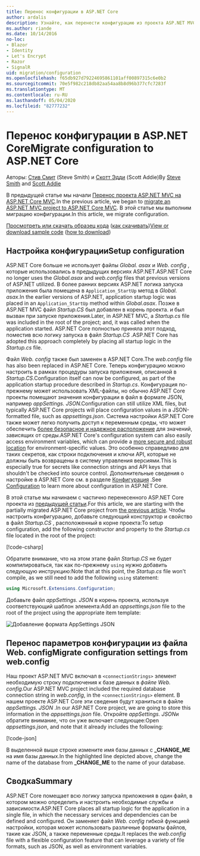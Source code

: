 ```yaml
---
title: Перенос конфигурации в ASP.NET Core
author: ardalis
description: Узнайте, как перенести конфигурацию из проекта ASP.NET MVC в проект ASP.NET Core MVC.
ms.author: riande
ms.date: 10/14/2016
no-loc:
- Blazor
- Identity
- Let's Encrypt
- Razor
- SignalR
uid: migration/configuration
ms.openlocfilehash: f65db927d79224695861101aff00897315c6e0b2
ms.sourcegitcommit: 70e5f982c218db82aa54aa8b8d96b377cfc7283f
ms.translationtype: MT
ms.contentlocale: ru-RU
ms.lasthandoff: 05/04/2020
ms.locfileid: "82777232"
---
```

# <a name="migrate-configuration-to-aspnet-core"></a><span data-ttu-id="d5059-103">Перенос конфигурации в ASP.NET Core</span><span class="sxs-lookup"><span data-stu-id="d5059-103">Migrate configuration to ASP.NET Core</span></span>

<span data-ttu-id="d5059-104">Авторы: [Стив Смит](https://ardalis.com/) (Steve Smith) и [Скотт Эдди](https://scottaddie.com) (Scott Addie)</span><span class="sxs-lookup"><span data-stu-id="d5059-104">By [Steve Smith](https://ardalis.com/) and [Scott Addie](https://scottaddie.com)</span></span>

<span data-ttu-id="d5059-105">В предыдущей статье мы начали [Перенос проекта ASP.NET MVC на ASP.NET Core MVC](xref:migration/mvc).</span><span class="sxs-lookup"><span data-stu-id="d5059-105">In the previous article, we began to [migrate an ASP.NET MVC project to ASP.NET Core MVC](xref:migration/mvc).</span></span> <span data-ttu-id="d5059-106">В этой статье мы выполним миграцию конфигурации.</span><span class="sxs-lookup"><span data-stu-id="d5059-106">In this article, we migrate configuration.</span></span>

<span data-ttu-id="d5059-107">[Просмотреть или скачать образец кода](https://github.com/dotnet/AspNetCore.Docs/tree/master/aspnetcore/migration/configuration/samples) ([как скачивать](xref:index#how-to-download-a-sample))</span><span class="sxs-lookup"><span data-stu-id="d5059-107">[View or download sample code](https://github.com/dotnet/AspNetCore.Docs/tree/master/aspnetcore/migration/configuration/samples) ([how to download](xref:index#how-to-download-a-sample))</span></span>

## <a name="setup-configuration"></a><span data-ttu-id="d5059-108">Настройка конфигурации</span><span class="sxs-lookup"><span data-stu-id="d5059-108">Setup configuration</span></span>

<span data-ttu-id="d5059-109">ASP.NET Core больше не использует файлы *Global. asax* и *Web. config* , которые использовались в предыдущих версиях ASP.NET.</span><span class="sxs-lookup"><span data-stu-id="d5059-109">ASP.NET Core no longer uses the *Global.asax* and *web.config* files that previous versions of ASP.NET utilized.</span></span> <span data-ttu-id="d5059-110">В более ранних версиях ASP.NET логика запуска приложения была помещена в `Application_StartUp` метод в *Global. asax*.</span><span class="sxs-lookup"><span data-stu-id="d5059-110">In the earlier versions of ASP.NET, application startup logic was placed in an `Application_StartUp` method within *Global.asax*.</span></span> <span data-ttu-id="d5059-111">Позже в ASP.NET MVC файл *Startup.CS* был добавлен в корень проекта. и был вызван при запуске приложения.</span><span class="sxs-lookup"><span data-stu-id="d5059-111">Later, in ASP.NET MVC, a *Startup.cs* file was included in the root of the project; and, it was called when the application started.</span></span> <span data-ttu-id="d5059-112">ASP.NET Core полностью приняла этот подход, поместив всю логику запуска в файл *Startup.CS* .</span><span class="sxs-lookup"><span data-stu-id="d5059-112">ASP.NET Core has adopted this approach completely by placing all startup logic in the *Startup.cs* file.</span></span>

<span data-ttu-id="d5059-113">Файл *Web. config* также был заменен в ASP.NET Core.</span><span class="sxs-lookup"><span data-stu-id="d5059-113">The *web.config* file has also been replaced in ASP.NET Core.</span></span> <span data-ttu-id="d5059-114">Теперь конфигурацию можно настроить в рамках процедуры запуска приложения, описанной в *Startup.CS*.</span><span class="sxs-lookup"><span data-stu-id="d5059-114">Configuration itself can now be configured, as part of the application startup procedure described in *Startup.cs*.</span></span> <span data-ttu-id="d5059-115">Конфигурация по-прежнему может использовать XML-файлы, но обычно ASP.NET Core проекты помещают значения конфигурации в файл в формате JSON, например *appSettings. JSON*.</span><span class="sxs-lookup"><span data-stu-id="d5059-115">Configuration can still utilize XML files, but typically ASP.NET Core projects will place configuration values in a JSON-formatted file, such as *appsettings.json*.</span></span> <span data-ttu-id="d5059-116">Система настройки ASP.NET Core также может легко получить доступ к переменным среды, что может обеспечить [более безопасное и надежное расположение](xref:security/app-secrets) для значений, зависящих от среды.</span><span class="sxs-lookup"><span data-stu-id="d5059-116">ASP.NET Core's configuration system can also easily access environment variables, which can provide a [more secure and robust location](xref:security/app-secrets) for environment-specific values.</span></span> <span data-ttu-id="d5059-117">Это особенно справедливо для таких секретов, как строки подключения и ключи API, которые не должны быть возвращены в систему управления версиями.</span><span class="sxs-lookup"><span data-stu-id="d5059-117">This is especially true for secrets like connection strings and API keys that shouldn't be checked into source control.</span></span> <span data-ttu-id="d5059-118">Дополнительные сведения о настройке в ASP.NET Core см. в разделе [Конфигурация](xref:fundamentals/configuration/index) .</span><span class="sxs-lookup"><span data-stu-id="d5059-118">See [Configuration](xref:fundamentals/configuration/index) to learn more about configuration in ASP.NET Core.</span></span>

<span data-ttu-id="d5059-119">В этой статье мы начинаем с частично перенесенного ASP.NET Core проекта из [предыдущей статьи](xref:migration/mvc).</span><span class="sxs-lookup"><span data-stu-id="d5059-119">For this article, we are starting with the partially migrated ASP.NET Core project from [the previous article](xref:migration/mvc).</span></span> <span data-ttu-id="d5059-120">Чтобы настроить конфигурацию, добавьте следующий конструктор и свойство в файл *Startup.CS* , расположенный в корне проекта:</span><span class="sxs-lookup"><span data-stu-id="d5059-120">To setup configuration, add the following constructor and property to the *Startup.cs* file located in the root of the project:</span></span>

[!code-csharp[](configuration/samples/WebApp1/src/WebApp1/Startup.cs?range=11-16)]

<span data-ttu-id="d5059-121">Обратите внимание, что на этом этапе файл *Startup.CS* не будет компилироваться, так как по-прежнему `using` нужно добавить следующую инструкцию:</span><span class="sxs-lookup"><span data-stu-id="d5059-121">Note that at this point, the *Startup.cs* file won't compile, as we still need to add the following `using` statement:</span></span>

```csharp
using Microsoft.Extensions.Configuration;
```

<span data-ttu-id="d5059-122">Добавьте файл *appSettings. JSON* в корень проекта, используя соответствующий шаблон элемента:</span><span class="sxs-lookup"><span data-stu-id="d5059-122">Add an *appsettings.json* file to the root of the project using the appropriate item template:</span></span>

![Добавление формата AppSettings JSON](configuration/_static/add-appsettings-json.png)

## <a name="migrate-configuration-settings-from-webconfig"></a><span data-ttu-id="d5059-124">Перенос параметров конфигурации из файла Web. config</span><span class="sxs-lookup"><span data-stu-id="d5059-124">Migrate configuration settings from web.config</span></span>

<span data-ttu-id="d5059-125">Наш проект ASP.NET MVC включал в `<connectionStrings>` элемент необходимую строку подключения к базе данных в *файле Web. config*.</span><span class="sxs-lookup"><span data-stu-id="d5059-125">Our ASP.NET MVC project included the required database connection string in *web.config*, in the `<connectionStrings>` element.</span></span> <span data-ttu-id="d5059-126">В нашем проекте ASP.NET Core эти сведения будут храниться в файле *appSettings. JSON* .</span><span class="sxs-lookup"><span data-stu-id="d5059-126">In our ASP.NET Core project, we are going to store this information in the *appsettings.json* file.</span></span> <span data-ttu-id="d5059-127">Откройте *appSettings. JSON*и обратите внимание, что он уже включает следующее:</span><span class="sxs-lookup"><span data-stu-id="d5059-127">Open *appsettings.json*, and note that it already includes the following:</span></span>

[!code-json[](../migration/configuration/samples/WebApp1/src/WebApp1/appsettings.json?highlight=4)]

<span data-ttu-id="d5059-128">В выделенной выше строке измените имя базы данных с **_CHANGE_ME** на имя базы данных.</span><span class="sxs-lookup"><span data-stu-id="d5059-128">In the highlighted line depicted above, change the name of the database from **_CHANGE_ME** to the name of your database.</span></span>

## <a name="summary"></a><span data-ttu-id="d5059-129">Сводка</span><span class="sxs-lookup"><span data-stu-id="d5059-129">Summary</span></span>

<span data-ttu-id="d5059-130">ASP.NET Core помещает всю логику запуска приложения в один файл, в котором можно определить и настроить необходимые службы и зависимости.</span><span class="sxs-lookup"><span data-stu-id="d5059-130">ASP.NET Core places all startup logic for the application in a single file, in which the necessary services and dependencies can be defined and configured.</span></span> <span data-ttu-id="d5059-131">Он заменяет файл *Web. config* гибкой функцией настройки, которая может использовать различные форматы файлов, такие как JSON, а также переменные среды.</span><span class="sxs-lookup"><span data-stu-id="d5059-131">It replaces the *web.config* file with a flexible configuration feature that can leverage a variety of file formats, such as JSON, as well as environment variables.</span></span>
